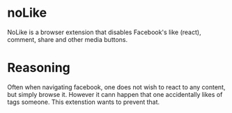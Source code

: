 # noLike
NoLike is a browser extension that disables Facebook's like (react), comment, share and other media buttons.


# Reasoning

Often when navigating facebook, one does not wish to react to any content, but simply browse it. However it cann happen that one accidentally likes of tags someone. This extenstion wants to prevent that.
